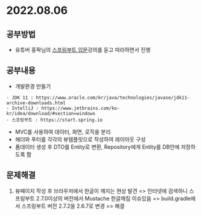 # 2022.08.06

## 공부방법
- 유튜버 홍팍님의 [스프링부트 입문](https://youtu.be/_vDACE13Ubc)강의를 듣고 따라하면서 진행


## 공부내용
- 개발환경 만들기
```
- JDK 11 : https://www.oracle.com/kr/java/technologies/javase/jdk11-archive-downloads.html
- IntelliJ : https://www.jetbrains.com/ko-kr/idea/download/#section=windows
- 스프링부트 : https://start.spring.io
```

- MVC를 사용하여 데이터, 화면, 로직을 분리
- 헤더와 푸터를 각각의 뷰템플릿으로 작성하여 레이아웃 구성
- 폼데이터 생성 후 DTO를 Entity로 변환, Repository에게 Entity를 DB안에 저장하도록 함

## 문제해결
1. 뷰페이지 작성 후 브라우저에서 한글이 깨지는 현상 발견
=> 인터넷에 검색하니 스프링부트 2.7.0이상의 버전에서 Mustache 한글깨짐 이슈있음 
=> build.gradle에서 스프링부트 버전 2.7.2을 2.6.7로 변경 => 해결